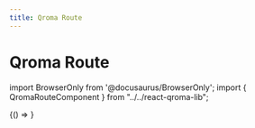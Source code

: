 ```yaml
---
title: Qroma Route
---
```


# Qroma Route
import BrowserOnly from '@docusaurus/BrowserOnly';
import { QromaRouteComponent } from "../../react-qroma-lib";


<BrowserOnly>
{() =>
  <QromaRouteComponent
    />
}
</BrowserOnly>